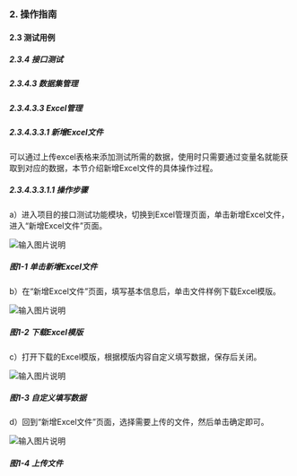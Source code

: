 ### 2. 操作指南

#### 2.3 测试用例

##### 2.3.4 接口测试

##### 2.3.4.3 数据集管理

##### 2.3.4.3.3 Excel管理

##### 2.3.4.3.3.1 新增Excel文件

可以通过上传excel表格来添加测试所需的数据，使用时只需要通过变量名就能获取到对应的数据，本节介绍新增Excel文件的具体操作过程。

##### 2.3.4.3.3.1.1 操作步骤

a）进入项目的接口测试功能模块，切换到Excel管理页面，单击新增Excel文件，进入“新增Excel文件”页面。

![输入图片说明](../../../../../images/SoFlu%E5%85%A8%E8%87%AA%E5%8A%A8%E6%B5%8B%E8%AF%95%E5%B9%B3%E5%8F%B0%E6%95%99%E7%A8%8B/2.%20%E6%93%8D%E4%BD%9C%E6%8C%87%E5%8D%97/4.%20%E6%8E%A5%E5%8F%A3%E6%B5%8B%E8%AF%95/3.%20%E6%95%B0%E6%8D%AE%E9%9B%86%E7%AE%A1%E7%90%86/3.%20Excel%E7%AE%A1%E7%90%86/image.png)

##### 图1-1 单击新增Excel文件

b）在“新增Excel文件”页面，填写基本信息后，单击文件样例下载Excel模版。

![输入图片说明](../../../../../images/SoFlu%E5%85%A8%E8%87%AA%E5%8A%A8%E6%B5%8B%E8%AF%95%E5%B9%B3%E5%8F%B0%E6%95%99%E7%A8%8B/2.%20%E6%93%8D%E4%BD%9C%E6%8C%87%E5%8D%97/4.%20%E6%8E%A5%E5%8F%A3%E6%B5%8B%E8%AF%95/3.%20%E6%95%B0%E6%8D%AE%E9%9B%86%E7%AE%A1%E7%90%86/3.%20Excel%E7%AE%A1%E7%90%86/1-2.png)

##### 图1-2 下载Excel模版

c）打开下载的Excel模版，根据模版内容自定义填写数据，保存后关闭。

![输入图片说明](../../../../../images/SoFlu%E5%85%A8%E8%87%AA%E5%8A%A8%E6%B5%8B%E8%AF%95%E5%B9%B3%E5%8F%B0%E6%95%99%E7%A8%8B/2.%20%E6%93%8D%E4%BD%9C%E6%8C%87%E5%8D%97/4.%20%E6%8E%A5%E5%8F%A3%E6%B5%8B%E8%AF%95/3.%20%E6%95%B0%E6%8D%AE%E9%9B%86%E7%AE%A1%E7%90%86/3.%20Excel%E7%AE%A1%E7%90%86/1-3.png)

##### 图1-3 自定义填写数据

d）回到“新增Excel文件”页面，选择需要上传的文件，然后单击确定即可。

![输入图片说明](../../../../../images/SoFlu%E5%85%A8%E8%87%AA%E5%8A%A8%E6%B5%8B%E8%AF%95%E5%B9%B3%E5%8F%B0%E6%95%99%E7%A8%8B/2.%20%E6%93%8D%E4%BD%9C%E6%8C%87%E5%8D%97/4.%20%E6%8E%A5%E5%8F%A3%E6%B5%8B%E8%AF%95/3.%20%E6%95%B0%E6%8D%AE%E9%9B%86%E7%AE%A1%E7%90%86/3.%20Excel%E7%AE%A1%E7%90%86/1-4.png)

##### 图1-4 上传文件
